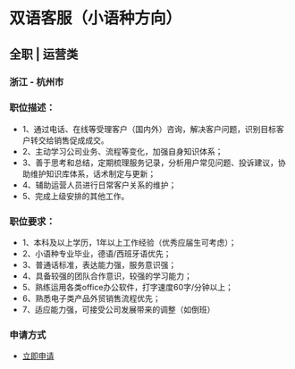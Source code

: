 
# 双语客服（小语种方向）
## 全职  |  运营类
### 浙江 - 杭州市

### 职位描述：
- 1、通过电话、在线等受理客户（国内外）咨询，解决客户问题，识别目标客户转交给销售促成成交。
- 2、主动学习公司业务、流程等变化，加强自身知识体系；
- 3、善于思考和总结，定期梳理服务记录，分析用户常见问题、投诉建议，协助维护知识库体系，话术制定与更新；
- 4、辅助运营人员进行日常客户关系的维护；
- 5、完成上级安排的其他工作。

### 职位要求：
- 1、本科及以上学历，1年以上工作经验（优秀应届生可考虑）；
- 2、小语种专业毕业，德语/西班牙语优先；
- 3、普通话标准，表达能力强，服务意识强；
- 4、具备较强的团队合作意识，较强的学习能力；
- 5、熟练运用各类office办公软件，打字速度60字/分钟以上；
- 6、熟悉电子类产品外贸销售流程优先；
- 7、适应能力强，可接受公司发展带来的调整（如倒班）
### 申请方式
- <a href="mailto:hr@tuya.com" title=yourName-双语客服（小语种方向）>立即申请</a>